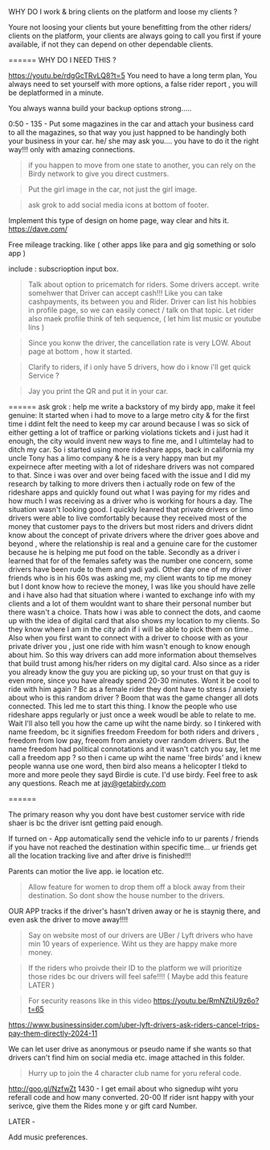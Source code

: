

WHY DO I work & bring clients  on the platform and loose my clients ?

Youre not loosing your clients but youre benefitting from the other riders/ clients on the platform, your clients are always going to call you first if youre available, if not they can depend on other dependable clients.


====== 
WHY DO I NEED THIS ?

https://youtu.be/rdgGcTRvLQ8?t=5
You need to have a long term plan,  You always need to set yourself with more options, a false rider report , you will be deplatformed in a minute. 

You always wanna build your backup options strong.....

0:50 - 
135 - Put some magazines in the car and attach your business card to all the magazines, so that way you just happned to be handingly both your business in your car. he/ she may ask you.... 
you have to do it the right way!!! 
only with amazing connections. 


> if you happen to move from one state to another, you can rely on the Birdy network  to give you direct custmers. 




> Put the girl image in the car, not just the girl image. 

> ask grok to add social media icons at bottom of footer. 


Implement this type of design on home page,  way clear and hits it. 
https://dave.com/

Free mileage tracking.  like ( other apps like para and gig something or solo app )

include : subscrioption input box. 


> Talk about option to pricematch for riders. Some drivers accept. 
> write somehwer that Driver can accept cash!!!    Like you can take cashpayments, its between you and Rider. 
> Driver can list his hobbies in profile page, so we can easily conect / talk on that topic. 
> Let rider also maek profile    think of teh sequence,  ( let him list music or youtube lins  ) 

>  Since you konw the driver, the cancellation rate is very LOW. 
> About  page at bottom , how it started. 

> Clarify to riders, if i only have 5 drivers, how do i know i'll get quick Service ?

> Jay you print the QR and put it in your car. 
> 

====== 
ask grok : 
help me write a backstory of my birdy app, make it feel genuine:   It started when i had to move to a large metro city & for the first time i ddint felt the need to keep my car around because I was so sick of either getting a lot of traffice or parking violations  tickets and i just had it enough, the city would invent new ways to fine me,  and I ultimtelay  had to ditch my car. So i started using more rideshare apps, back in california my uncle Tony has a limo company & he is a very happy man but my expeirnece after meeting with a lot of rideshare drivers was not compared to that. Since i was over and over being faced with the issue and I did my research by talking to more drivers then i actually rode on few of the rideshare apps and quickly found out what I was paying for my rides and how much I was receiving as a driver who is working for hours a day. The situation wasn't looking good.    I quickly leanred that private drivers or limo drivers were able to live comfortably because they received most of the money that customer pays to the drivers but most riders and drivers didnt know about the concept of private drivers where the driver goes above and beyond , where the relationship is real and a genuine care for the customer because he is helping me put food on the table.   Secondly as a driver i learned that for of the females safety was the number one concern, some drivers have been rude to them and yadi yadi.  Other day one of my driver friends who is in his 60s was asking me, my client wants to tip me money but I dont know how to recieve the money, I was like you should have zelle and i have also had that situation where i wanted to exchange info with my clients and a lot of them wouldnt want to share their personal number but there wasn't a choice.   Thats how i was able to connect the dots,  and caome up with the idea of digital card that also shows my  location to my clients.  So they know where I am in the city adn if i will be able to pick them on time.. Also when you first want to connect with a driver to choose with as your private driver you , just one ride with him wasn't enough to know enough about him.   So this way drivers can add more information about themselves that build trust among his/her riders  on my digital card.     Also since as a rider you already know the guy you are picking up, so your trust on that  guy is even more, since you have already spend 20-30 minutes.  Wont it be cool to ride with him again ? Bc as a female rider they dont have to stress / anxiety about who is this random driver ?         Boom  that was the game changer all dots connected.  This led me to start this thing.         I know the people who use rideshare apps regularly or just once a week woudl be able to relate to me.              Wait I'll also tell you how the came up wiht the name birdy.  so I tinkered with name freedom, bc it signifies freedom  Freedom for both riders and drivers ,  freedom from low pay, freeom from anxiety over random drivers.  But the name freedom had political connotations and it wasn't catch you say, let me call a freedom app ?  so then i came up wiht  the name  'free birds'   and i knew people wanna use one word, then  bird also means a helicopter   I tlekd to more and more peole they sayd Birdie is cute.  I'd use birdy.    Feel free to ask any questions.  Reach me at jay@getabirdy.com 

====== 



The primary reason why you dont have best customer service with ride shaer is bc the driver isnt  getting paid enough. 


If turned on - App automatically send the vehicle info to ur parents /  friends 
if you have not reached the destination within specific time... 
ur friends get all the location tracking  live and after  drive is finished!!! 

Parents can motior the live app. ie location etc.


> Allow feature for women to drop them off a block away from their destination. 
So dont show the house number to the drivers. 

OUR APP tracks if the driver's  hasn't driven away or he is staynig there, and even ask the driver to move away!!!! 

> Say on website most of our drivers are UBer / Lyft drivers who have min 10 years of experience.  Wiht us they are happy make more money. 

> If the riders who proivde their ID to the platform we will prioritize those rides bc our drivers will feel safe!!!!  ( Maybe add this feature LATER )

> For security reasons like in this video 
https://youtu.be/RmNZtiU9z6o?t=65

https://www.businessinsider.com/uber-lyft-drivers-ask-riders-cancel-trips-pay-them-directly-2024-11


We can let user drive as anonymous or pseudo name  if she wants so that drivers can't find him on social media etc. 
image attached in this folder. 


> Hurry up to join the 4 character club name for yoru referal code. 


   http://goo.gl/NzfwZt
1430 - I get email about who signedup wiht yoru referall code and how many converted. 
20-00
If rider isnt happy with your serivce, give them the Rides mone y or  gift card Number.





LATER - 

Add music preferences. 




